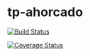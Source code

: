 # tp-ahorcado

[![Build Status](https://travis-ci.org/JuaniBernard/tp-ahorcado.svg?branch=main)](https://travis-ci.org/JuaniBernard/tp-ahorcado)

[![Coverage Status](https://coveralls.io/repos/github/JuaniBernard/tp-ahorcado/badge.svg?branch=main)](https://coveralls.io/github/JuaniBernard/tp-ahorcado?branch=main)

